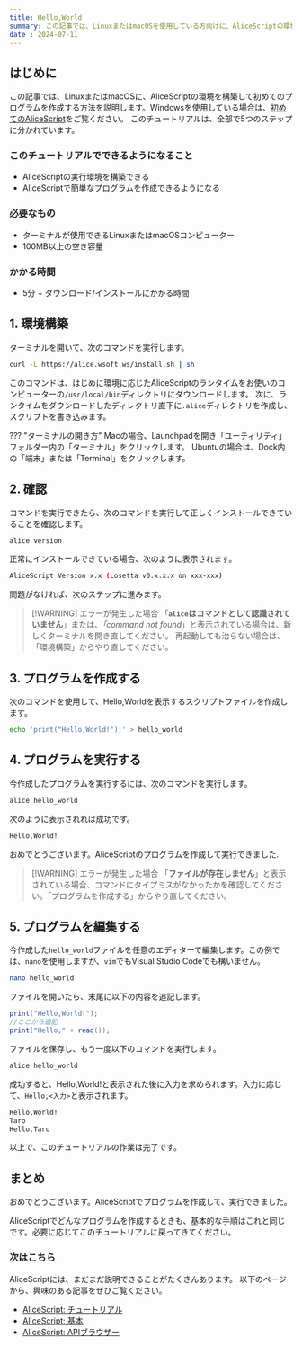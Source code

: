 ```yaml
---
title: Hello,World
summary: この記事では、LinuxまたはmacOSを使用している方向けに、AliceScriptの環境を構築して初めてのプログラムを作成し、実行します。
date : 2024-07-11
---
```


## はじめに

この記事では、LinuxまたはmacOSに、AliceScriptの環境を構築して初めてのプログラムを作成する方法を説明します。Windowsを使用している場合は、[初めてのAliceScript](./begining-alice.md)をご覧ください。
このチュートリアルは、全部で5つのステップに分かれています。

### このチュートリアルでできるようになること

- AliceScriptの実行環境を構築できる
- AliceScriptで簡単なプログラムを作成できるようになる

### 必要なもの

- ターミナルが使用できるLinuxまたはmacOSコンピューター
- 100MB以上の空き容量

### かかる時間

- 5分 + ダウンロード/インストールにかかる時間

## 1. 環境構築
ターミナルを開いて、次のコマンドを実行します。

```sh title="シェル"
curl -L https://alice.wsoft.ws/install.sh | sh
```

このコマンドは、はじめに環境に応じたAliceScriptのランタイムをお使いのコンピューターの`/usr/local/bin`ディレクトリにダウンロードします。
次に、ランタイムをダウンロードしたディレクトリ直下に`.alice`ディレクトリを作成し、スクリプトを書き込みます。

??? "ターミナルの開き方"
    Macの場合、Launchpadを開き「ユーティリティ」フォルダー内の「ターミナル」をクリックします。
    Ubuntuの場合は、Dock内の「端末」または「Terminal」をクリックします。

## 2. 確認

コマンドを実行できたら、次のコマンドを実行して正しくインストールできていることを確認します。

```sh title="シェル"
alice version
```

正常にインストールできている場合、次のように表示されます。

```sh title="シェル"
AliceScript Version x.x (Losetta v0.x.x.x on xxx-xxx)
```

問題がなければ、次のステップに進みます。

> [!WARNING] エラーが発生した場合
> 「**`alice`はコマンドとして認識されていません**」または、*「command not found*」と表示されている場合は、新しくターミナルを開き直してください。
> 再起動しても治らない場合は、「環境構築」からやり直してください。

## 3. プログラムを作成する

次のコマンドを使用して、Hello,Worldを表示するスクリプトファイルを作成します。

```sh title="シェル"
echo 'print("Hello,World!");' > hello_world
```

## 4. プログラムを実行する

今作成したプログラムを実行するには、次のコマンドを実行します。

```sh title="シェル"
alice hello_world
```

次のように表示されれば成功です。

```sh title="シェル"
Hello,World!
```

おめでとうございます。AliceScriptのプログラムを作成して実行できました.

> [!WARNING] エラーが発生した場合
> 「**ファイルが存在しません**」と表示されている場合、コマンドにタイプミスがなかったかを確認してください。「プログラムを作成する」からやり直してください。

## 5. プログラムを編集する

今作成した`hello_world`ファイルを任意のエディターで編集します。この例では、`nano`を使用しますが、`vim`でもVisual Studio Codeでも構いません。

```sh title="シェル"
nano hello_world
```

ファイルを開いたら、末尾に以下の内容を追記します。

```cs title="AliceScript"
print("Hello,World!");
//ここから追記
print("Hello," + read());
```

ファイルを保存し、もう一度以下のコマンドを実行します。

```sh title="シェル"
alice hello_world
```

成功すると、Hello,World!と表示された後に入力を求められます。入力に応じて、`Hello,<入力>`と表示されます。

```sh title="シェル"
Hello,World!
Taro
Hello,Taro
```

以上で、このチュートリアルの作業は完了です。

## まとめ

おめでとうございます。AliceScriptでプログラムを作成して、実行できました。

AliceScriptでどんなプログラムを作成するときも、基本的な手順はこれと同じです。必要に応じてこのチュートリアルに戻ってきてください。

### 次はこちら
AliceScriptには、まだまだ説明できることがたくさんあります。
以下のページから、興味のある記事をぜひご覧ください。

- [AliceScript: チュートリアル](./index.md)
- [AliceScript: 基本](../general/index.md)
- [AliceScript: APIブラウザー](../api/index.md)
